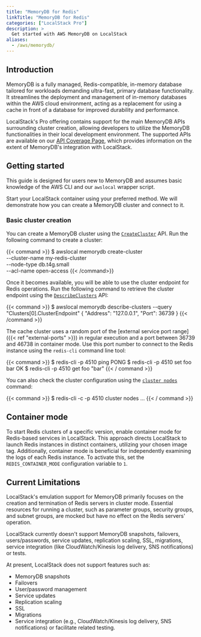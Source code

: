 ```yaml
---
title: "MemoryDB for Redis"
linkTitle: "MemoryDB for Redis"
categories: ["LocalStack Pro"]
description: >
  Get started with AWS MemoryDB on LocalStack
aliases:
  - /aws/memorydb/
---
```


## Introduction

MemoryDB is a fully managed, Redis-compatible, in-memory database tailored for workloads demanding ultra-fast, primary database functionality.
It streamlines the deployment and management of in-memory databases within the AWS cloud environment, acting as a replacement for using a cache in front of a database for improved durability and performance.

LocalStack's Pro offering contains support for the main MemoryDB APIs surrounding cluster creation, allowing developers to utilize the MemoryDB functionalities in their local development environment.
The supported APIs are available on our [API Coverage Page](https://docs.localstack.cloud/references/coverage/coverage_memorydb/), which provides information on the extent of MemoryDB's integration with LocalStack.

## Getting started

This guide is designed for users new to MemoryDB and assumes basic knowledge of the AWS CLI and our `awslocal` wrapper script.

Start your LocalStack container using your preferred method.
We will demonstrate how you can create a MemoryDB cluster and connect to it.

### Basic cluster creation

You can create a MemoryDB cluster using the [`CreateCluster`](https://docs.aws.amazon.com/memorydb/latest/APIReference/API_CreateCluster.html) API.
Run the following command to create a cluster:

{{< command >}}
$ awslocal memorydb create-cluster \
  --cluster-name my-redis-cluster \
  --node-type db.t4g.small \
  --acl-name open-access
{{< /command>}}

Once it becomes available, you will be able to use the cluster endpoint for Redis operations.
Run the following command to retrieve the cluster endpoint using the [`DescribeClusters`](https://docs.aws.amazon.com/memorydb/latest/APIReference/API_DescribeClusters.html) API:

{{< command >}}
$ awslocal memorydb describe-clusters --query "Clusters[0].ClusterEndpoint"
{
  "Address": "127.0.0.1",
  "Port": 36739
}
{{< /command >}}

The cache cluster uses a random port of the [external service port range]({{< ref "external-ports" >}}) in regular execution and a port between 36739 and 46738 in container mode.
Use this port number to connect to the Redis instance using the `redis-cli` command line tool:

{{< command >}}
$ redis-cli -p 4510 ping
PONG
$ redis-cli -p 4510 set foo bar
OK
$ redis-cli -p 4510 get foo
"bar"
{{< / command >}}

You can also check the cluster configuration using the [`cluster nodes`](https://redis.io/commands/cluster-nodes) command:

{{< command >}}
$ redis-cli -c -p 4510 cluster nodes
...
{{< / command >}}

## Container mode

To start Redis clusters of a specific version, enable container mode for Redis-based services in LocalStack.
This approach directs LocalStack to launch Redis instances in distinct containers, utilizing your chosen image tag.
Additionally, container mode is beneficial for independently examining the logs of each Redis instance.
To activate this, set the `REDIS_CONTAINER_MODE` configuration variable to `1`.

## Current Limitations

LocalStack's emulation support for MemoryDB primarily focuses on the creation and termination of Redis servers in cluster mode.
Essential resources for running a cluster, such as parameter groups, security groups, and subnet groups, are mocked but have no effect on the Redis servers' operation.

LocalStack currently doesn't support MemoryDB snapshots, failovers, users/passwords, service updates, replication scaling, SSL, migrations, service integration (like CloudWatch/Kinesis log delivery, SNS notifications) or tests.

At present, LocalStack does not support features such as:

- MemoryDB snapshots
- Failovers
- User/password management
- Service updates
- Replication scaling
- SSL
- Migrations
- Service integration (e.g., CloudWatch/Kinesis log delivery, SNS notifications) or facilitate related testing.
